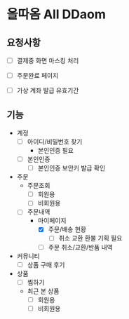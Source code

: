 # 올따옴 All DDaom


## 요청사항
- [ ] 결제중 화면 마스킹 처리
- [ ] 주문완료 페이지

- [ ] 가상 계좌 발급 유효기간

## 기능
- 계정
    - [ ] 아이디/비밀번호 찾기
        - 본인인증 필요
    - [ ] 본인인증
        - [ ] 본인인증 보안키 발급 확인
- 주문
    - 주문조회
        - [ ] 회원용
        - [ ] 비회원용
    - [ ] 주문내역
        - 마이페이지
            - [x] 주문/배송 현황
                - [ ] 취소 교환 환불 기획 필요
            - [ ] 주문 취소/교환/반품 내역
- 커뮤니티
    - [ ] 상품 구매 후기
- 상품
    - [ ] 찜하기
    - 최근 본 상품
        - [ ] 회원용
        - [ ] 비회원용
